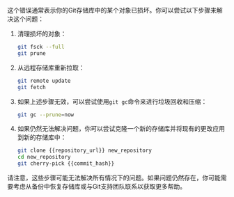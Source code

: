 这个错误通常表示你的Git存储库中的某个对象已损坏。你可以尝试以下步骤来解决这个问题：

1. 清理损坏的对象：
   ```bash
   git fsck --full
   git prune
   ```

2. 从远程存储库重新拉取：
   ```bash
   git remote update
   git fetch
   ```

3. 如果上述步骤无效，可以尝试使用`git gc`命令来进行垃圾回收和压缩：
   ```bash
   git gc --prune=now
   ```

4. 如果仍然无法解决问题，你可以尝试克隆一个新的存储库并将现有的更改应用到新的存储库中：
   ```bash
   git clone {{repository_url}} new_repository
   cd new_repository
   git cherry-pick {{commit_hash}}
   ```

请注意，这些步骤可能无法解决所有情况下的问题。如果问题仍然存在，你可能需要考虑从备份中恢复存储库或与Git支持团队联系以获取更多帮助。